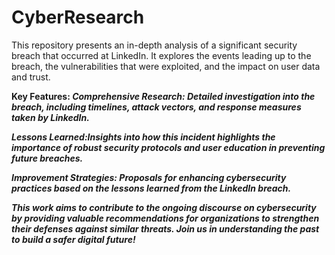 # CyberResearch
This repository presents an in-depth analysis of a significant security breach that occurred at LinkedIn. It explores the events leading up to the breach, the vulnerabilities that were exploited, and the impact on user data and trust.

<b>Key Features:<b/>
<i>Comprehensive Research:<i/> Detailed investigation into the breach, including timelines, attack vectors, and response measures taken by LinkedIn.

<i>Lessons Learned:<i/>Insights into how this incident highlights the importance of robust security protocols and user education in preventing future breaches.

<i>Improvement Strategies:<i/> Proposals for enhancing cybersecurity practices based on the lessons learned from the LinkedIn breach.

This work aims to contribute to the ongoing discourse on cybersecurity by providing valuable recommendations for organizations to strengthen their defenses against similar threats. Join us in understanding the past to build a safer digital future!
